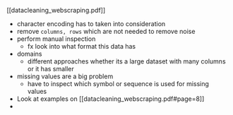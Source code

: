 [[datacleaning_webscraping.pdf]]
- character encoding has to taken into consideration
- remove `columns, rows` which are not needed to remove noise
- perform manual inspection
	- fx look into what format this data has
- domains
	- different approaches whether its a large dataset with many columns or it has smaller
- missing values are a big problem
	- have to inspect which symbol or sequence is used for missing values
- Look at examples on [[datacleaning_webscraping.pdf#page=8]]
- 